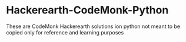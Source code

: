 # Hackerearth-CodeMonk-Python
These are CodeMonk Hackerearth solutions ion python not meant to be copied only for reference and learning purposes
